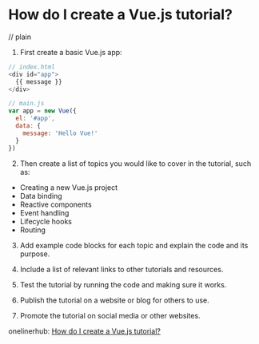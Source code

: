 # How do I create a Vue.js tutorial?
// plain

1. First create a basic Vue.js app:
```javascript
// index.html
<div id="app">
  {{ message }}
</div>

// main.js
var app = new Vue({
  el: '#app',
  data: {
    message: 'Hello Vue!'
  }
})
```

2. Then create a list of topics you would like to cover in the tutorial, such as:
- Creating a new Vue.js project
- Data binding
- Reactive components
- Event handling
- Lifecycle hooks
- Routing

3. Add example code blocks for each topic and explain the code and its purpose.

4. Include a list of relevant links to other tutorials and resources.

5. Test the tutorial by running the code and making sure it works.

6. Publish the tutorial on a website or blog for others to use.

7. Promote the tutorial on social media or other websites.

onelinerhub: [How do I create a Vue.js tutorial?](https://onelinerhub.com/vue.js/how-do-i-create-a-vue-js-tutorial)